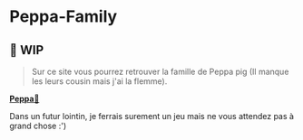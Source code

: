 # Peppa-Family

## 🚧 WIP

> Sur ce site vous pourrez retrouver la famille de Peppa pig (Il manque les leurs cousin mais j'ai la flemme).

[**Peppa**🐷](https://www.youtube.com/watch?v=dQw4w9WgXcQ)

Dans un futur lointin, je ferrais surement un jeu mais ne vous attendez pas à grand chose :')
